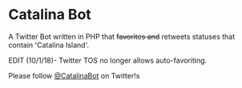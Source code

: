 # Catalina Bot

A Twitter Bot written in PHP that ~~favorites and~~ retweets statuses that contain 'Catalina Island'.

EDIT (10/1/18)- Twitter TOS no longer allows auto-favoriting.

Please follow [@CatalinaBot](https://twitter.com/CatalinaBot) on Twitter!s